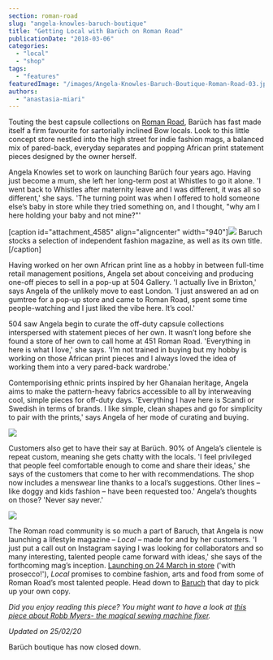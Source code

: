 ```yaml
---
section: roman-road
slug: "angela-knowles-baruch-boutique"
title: "Getting Local with Barüch on Roman Road"
publicationDate: "2018-03-06"
categories: 
  - "local"
  - "shop"
tags: 
  - "features"
featuredImage: "/images/Angela-Knowles-Baruch-Boutique-Roman-Road-03.jpg"
authors: 
  - "anastasia-miari"
---
```


Touting the best capsule collections on [Roman Road](https://romanroadlondon.com/market/), Barüch has fast made itself a firm favourite for sartorially inclined Bow locals. Look to this little concept store nestled into the high street for indie fashion mags, a balanced mix of pared-back, everyday separates and popping African print statement pieces designed by the owner herself.

Angela Knowles set to work on launching Barüch four years ago. Having just become a mum, she left her long-term post at Whistles to go it alone. 'I went back to Whistles after maternity leave and I was different, it was all so different,' she says. 'The turning point was when I offered to hold someone else’s baby in store while they tried something on, and I thought, "why am I here holding your baby and not mine?"'

\[caption id="attachment\_4585" align="aligncenter" width="940"\]![](/images/Angela-Knowles-Baruch-Boutique-Roman-Road-09-1024x683.jpg) Baruch stocks a selection of independent fashion magazine, as well as its own title.\[/caption\]

Having worked on her own African print line as a hobby in between full-time retail management positions, Angela set about conceiving and producing one-off pieces to sell in a pop-up at 504 Gallery. 'I actually live in Brixton,' says Angela of the unlikely move to east London. 'I just answered an ad on gumtree for a pop-up store and came to Roman Road, spent some time people-watching and I just liked the vibe here. It’s cool.'

504 saw Angela begin to curate the off-duty capsule collections interspersed with statement pieces of her own. It wasn’t long before she found a store of her own to call home at 451 Roman Road. 'Everything in here is what I love,' she says. 'I’m not trained in buying but my hobby is working on those African print pieces and I always loved the idea of working them into a very pared-back wardrobe.'

Contemporising ethnic prints inspired by her Ghanaian heritage, Angela aims to make the pattern-heavy fabrics accessible to all by interweaving cool, simple pieces for off-duty days. 'Everything I have here is Scandi or Swedish in terms of brands. I like simple, clean shapes and go for simplicity to pair with the prints,' says Angela of her mode of curating and buying.

![](/images/Angela-Knowles-Baruch-Boutique-Roman-Road-01-1024x683.jpg)

Customers also get to have their say at Barüch. 90% of Angela’s clientele is repeat custom, meaning she gets chatty with the locals. 'I feel privileged that people feel comfortable enough to come and share their ideas,' she says of the customers that come to her with recommendations. The shop now includes a menswear line thanks to a local’s suggestions. Other lines – like doggy and kids fashion – have been requested too.' Angela’s thoughts on those? 'Never say never.'

![](/images/image1.jpg)

The Roman road community is so much a part of Baruch, that Angela is now launching a lifestyle magazine – _Local –_ made for and by her customers. 'I just put a call out on Instagram saying I was looking for collaborators and so many interesting, talented people came forward with ideas,' she says of the forthcoming mag’s inception. [Launching on 24 March in store](https://romanroadlondon.com/event/magazine-launch-baruch/) ('with prosecco!'), _Local_ promises to combine fashion, arts and food from some of Roman Road’s most talented people. Head down to [Baruch](https://baruchboutique.com) that day to pick up your own copy.

_Did you enjoy reading this piece? You might want to have a look at [this piece about Robb Myers- the magical sewing machine fixer](https://romanroadlondon.com/robb-myers-sew-amazing-sewing-machine-fixer/)._

_Updated on 25/02/20_

Barüch boutique has now closed down.


